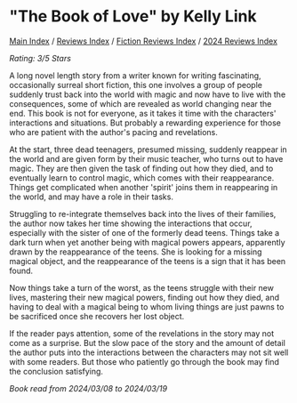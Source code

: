 # "The Book of Love" by Kelly Link

[Main Index](../../../README.md) / [Reviews Index](../../README.md) / [Fiction Reviews Index](../README.md) / [2024 Reviews Index](README.md)

*Rating: 3/5 Stars*

A long novel length story from a writer known for writing fascinating, occasionally surreal short fiction, this one involves a group of people suddenly trust back into the world with magic and now have to live with the consequences, some of which are revealed as world changing near the end. This book is not for everyone, as it takes it time with the characters' interactions and situations. But probably a rewarding experience for those who are patient with the author's pacing and revelations.

At the start, three dead teenagers, presumed missing, suddenly reappear in the world and are given form by their music teacher, who turns out to have magic. They are then given the task of finding out how they died, and to eventually learn to control magic, which comes with their reappearance. Things get complicated when another 'spirit' joins them in reappearing in the world, and may have a role in their tasks.

Struggling to re-integrate themselves back into the lives of their families, the author now takes her time showing the interactions that occur, especially with the sister of one of the formerly dead teens. Things take a dark turn when yet another being with magical powers appears, apparently drawn by the reappearance of the teens. She is looking for a missing magical object, and the reappearance of the teens is a sign that it has been found.

Now things take a turn of the worst, as the teens struggle with their new lives, mastering their new magical powers, finding out how they died, and having to deal with a magical being to whom living things are just pawns to be sacrificed once she recovers her lost object.

If the reader pays attention, some of the revelations in the story may not come as a surprise. But the slow pace of the story and the amount of detail the author puts into the interactions between the characters may not sit well with some readers. But those who patiently go through the book may find the conclusion satisfying.

*Book read from 2024/03/08 to 2024/03/19*
